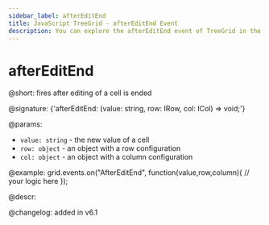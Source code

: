 ```yaml
---
sidebar_label: afterEditEnd
title: JavaScript TreeGrid - afterEditEnd Event 
description: You can explore the afterEditEnd event of TreeGrid in the documentation of the DHTMLX JavaScript UI library. Browse developer guides and API reference, try out code examples and live demos, and download a free 30-day evaluation version of DHTMLX Suite 7.
---
```


# afterEditEnd

@short: fires after editing of a cell is ended

@signature: {'afterEditEnd: (value: string, row: IRow, col: ICol) => void;'}

@params:
- `value: string` - the new value of a cell
- `row: object` - an object with a row configuration
- `col: object` - an object with a column configuration

@example:
grid.events.on("AfterEditEnd", function(value,row,column){
	// your logic here
});

@descr:

@changelog: added in v6.1
